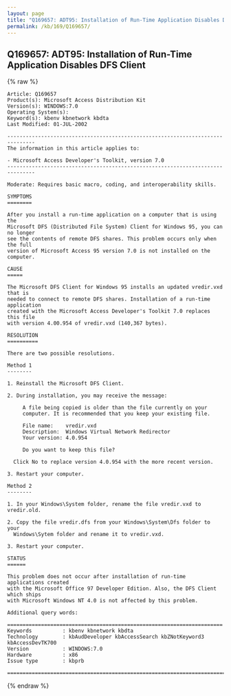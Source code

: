 ```yaml
---
layout: page
title: "Q169657: ADT95: Installation of Run-Time Application Disables DFS Client"
permalink: /kb/169/Q169657/
---
```


## Q169657: ADT95: Installation of Run-Time Application Disables DFS Client

{% raw %}

	Article: Q169657
	Product(s): Microsoft Access Distribution Kit
	Version(s): WINDOWS:7.0
	Operating System(s): 
	Keyword(s): kbenv kbnetwork kbdta
	Last Modified: 01-JUL-2002
	
	-------------------------------------------------------------------------------
	The information in this article applies to:
	
	- Microsoft Access Developer's Toolkit, version 7.0 
	-------------------------------------------------------------------------------
	
	Moderate: Requires basic macro, coding, and interoperability skills.
	
	SYMPTOMS
	========
	
	After you install a run-time application on a computer that is using the
	Microsoft DFS (Distributed File System) Client for Windows 95, you can no longer
	see the contents of remote DFS shares. This problem occurs only when the full
	version of Microsoft Access 95 version 7.0 is not installed on the computer.
	
	CAUSE
	=====
	
	The Microsoft DFS Client for Windows 95 installs an updated vredir.vxd that is
	needed to connect to remote DFS shares. Installation of a run-time application
	created with the Microsoft Access Developer's Toolkit 7.0 replaces this file
	with version 4.00.954 of vredir.vxd (140,367 bytes).
	
	RESOLUTION
	==========
	
	There are two possible resolutions.
	
	Method 1
	--------
	
	1. Reinstall the Microsoft DFS Client.
	
	2. During installation, you may receive the message:
	
	     A file being copied is older than the file currently on your
	     computer. It is recommended that you keep your existing file.
	
	     File name:    vredir.vxd
	     Description:  Windows Virtual Network Redirector
	     Your version: 4.0.954
	
	     Do you want to keep this file?
	
	  Click No to replace version 4.0.954 with the more recent version.
	
	3. Restart your computer.
	
	Method 2
	--------
	
	1. In your Windows\System folder, rename the file vredir.vxd to vredir.old.
	
	2. Copy the file vredir.dfs from your Windows\System\Dfs folder to your
	  Windows\Sytem folder and rename it to vredir.vxd.
	
	3. Restart your computer.
	
	STATUS
	======
	
	This problem does not occur after installation of run-time applications created
	with the Microsoft Office 97 Developer Edition. Also, the DFS Client which ships
	with Microsoft Windows NT 4.0 is not affected by this problem.
	
	Additional query words:
	
	======================================================================
	Keywords          : kbenv kbnetwork kbdta 
	Technology        : kbAudDeveloper kbAccessSearch kbZNotKeyword3 kbAccessDevTK700
	Version           : WINDOWS:7.0
	Hardware          : x86
	Issue type        : kbprb
	
	=============================================================================
	

{% endraw %}
